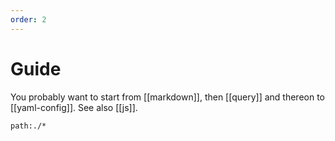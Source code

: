 ```yaml
---
order: 2
---
```


# Guide

You probably want to start from [[markdown]], then [[query]] and thereon to [[yaml-config]]. See also [[js]].

```query
path:./*
```
